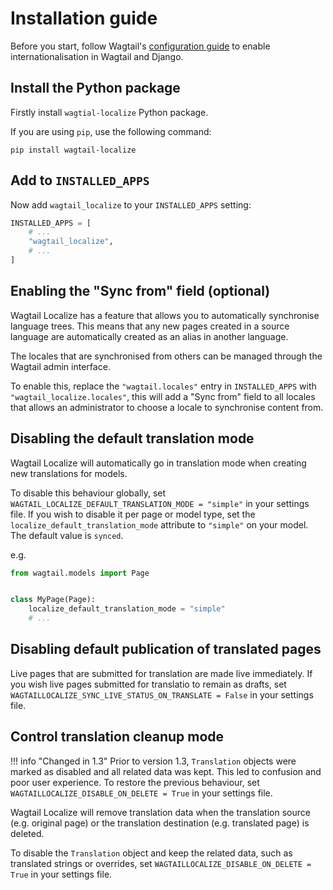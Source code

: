 # Installation guide

Before you start, follow Wagtail's [configuration guide](https://docs.wagtail.org/en/stable/advanced_topics/i18n.html#configuration)
to enable internationalisation in Wagtail and Django.

## Install the Python package

Firstly install `wagtial-localize` Python package.

If you are using `pip`, use the following command:

```shell
pip install wagtail-localize
```

## Add to `INSTALLED_APPS`

Now add `wagtail_localize` to your `INSTALLED_APPS` setting:

```python
INSTALLED_APPS = [
    # ...
    "wagtail_localize",
    # ...
]
```

## Enabling the "Sync from" field (optional)

Wagtail Localize has a feature that allows you to automatically synchronise language trees. This means that any new
pages created in a source language are automatically created as an alias in another language.

The locales that are synchronised from others can be managed through the Wagtail admin interface.

To enable this, replace the `"wagtail.locales"` entry in `INSTALLED_APPS` with `"wagtail_localize.locales"`, this
will add a "Sync from" field to all locales that allows an administrator to choose a locale to synchronise content from.

## Disabling the default translation mode

Wagtail Localize will automatically go in translation mode when creating new translations for models.

To disable this behaviour globally, set `WAGTAIL_LOCALIZE_DEFAULT_TRANSLATION_MODE = "simple"` in your settings file.
If you wish to disable it per page or model type, set the `localize_default_translation_mode` attribute to `"simple"`
on your model. The default value is `synced`.

e.g.

```python
from wagtail.models import Page


class MyPage(Page):
    localize_default_translation_mode = "simple"
    # ...
```

## Disabling default publication of translated pages

Live pages that are submitted for translation are made live immediately. If you wish live pages submitted for
translatio to remain as drafts, set `WAGTAILLOCALIZE_SYNC_LIVE_STATUS_ON_TRANSLATE = False` in your settings file.

## Control translation cleanup mode

<!-- prettier-ignore -->
!!! info "Changed in 1.3"
    Prior to version 1.3, `Translation` objects were marked as disabled and all related data was kept. This led to
    confusion and poor user experience. To restore the previous behaviour,
    set `WAGTAILLOCALIZE_DISABLE_ON_DELETE = True` in your settings file.

Wagtail Localize will remove translation data when the translation source (e.g. original page)
or the translation destination (e.g. translated page) is deleted.

To disable the `Translation` object and keep the related data, such as translated strings or overrides,
set `WAGTAILLOCALIZE_DISABLE_ON_DELETE = True` in your settings file.
